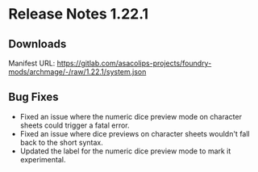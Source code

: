 # Release Notes 1.22.1

## Downloads

Manifest URL: https://gitlab.com/asacolips-projects/foundry-mods/archmage/-/raw/1.22.1/system.json

## Bug Fixes

- Fixed an issue where the numeric dice preview mode on character sheets could trigger a fatal error.
- Fixed an issue where dice previews on character sheets wouldn't fall back to the short syntax.
- Updated the label for the numeric dice preview mode to mark it experimental.